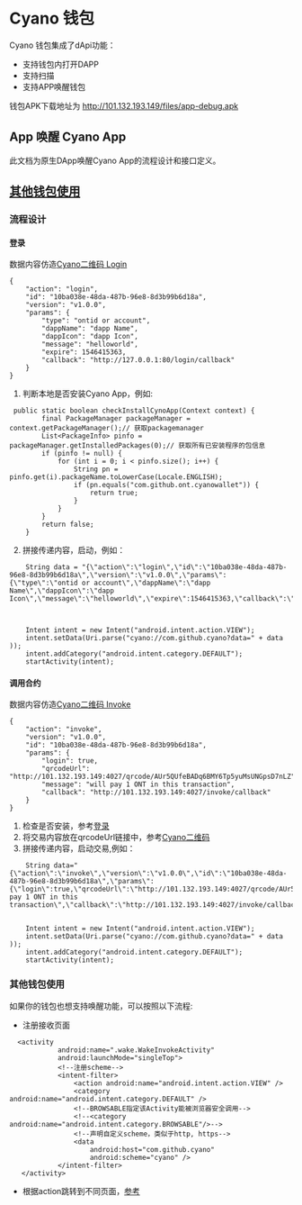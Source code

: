 
# Cyano 钱包

Cyano 钱包集成了dApi功能：

* 支持钱包内打开DAPP
* 支持扫描
* 支持APP唤醒钱包

钱包APK下载地址为 http://101.132.193.149/files/app-debug.apk

## App 唤醒 Cyano App

此文档为原生DApp唤醒Cyano App的流程设计和接口定义。

## [其他钱包使用](#其他钱包使用)

### 流程设计

#### 登录

数据内容仿造[Cyano二维码 Login](https://github.com/ontio-cyano/CEPs/blob/master/CEPS/CEP1.mediawiki#Login-2)
```
{
	"action": "login",
	"id": "10ba038e-48da-487b-96e8-8d3b99b6d18a",
	"version": "v1.0.0",
	"params": {
		"type": "ontid or account",
		"dappName": "dapp Name",
		"dappIcon": "dapp Icon",
		"message": "helloworld",
		"expire": 1546415363,
		"callback": "http://127.0.0.1:80/login/callback"
	}
}
```

1. 判断本地是否安装Cyano App，例如:
```
 public static boolean checkInstallCynoApp(Context context) {
        final PackageManager packageManager = context.getPackageManager();// 获取packagemanager
        List<PackageInfo> pinfo = packageManager.getInstalledPackages(0);// 获取所有已安装程序的包信息
        if (pinfo != null) {
            for (int i = 0; i < pinfo.size(); i++) {
                String pn = pinfo.get(i).packageName.toLowerCase(Locale.ENGLISH);
                if (pn.equals("com.github.ont.cyanowallet")) {
                    return true;
                }
            }
        }
        return false;
    }
```


2. 拼接传递内容，启动，例如：
```
    String data = "{\"action\":\"login\",\"id\":\"10ba038e-48da-487b-96e8-8d3b99b6d18a\",\"version\":\"v1.0.0\",\"params\":{\"type\":\"ontid or account\",\"dappName\":\"dapp Name\",\"dappIcon\":\"dapp Icon\",\"message\":\"helloworld\",\"expire\":1546415363,\"callback\":\"http://127.0.0.1:80/login/callback\"}}";



    Intent intent = new Intent("android.intent.action.VIEW");
    intent.setData(Uri.parse("cyano://com.github.cyano?data=" + data ));
    intent.addCategory("android.intent.category.DEFAULT");
    startActivity(intent);
```

#### 调用合约

数据内容仿造[Cyano二维码 Invoke](https://github.com/ontio-cyano/CEPs/blob/master/CEPS/CEP1.mediawiki#Invoke_a_Smart_Contract-2)
```
{
	"action": "invoke",
	"version": "v1.0.0",
	"id": "10ba038e-48da-487b-96e8-8d3b99b6d18a",
	"params": {
		"login": true,
		"qrcodeUrl": "http://101.132.193.149:4027/qrcode/AUr5QUfeBADq6BMY6Tp5yuMsUNGpsD7nLZ",
		"message": "will pay 1 ONT in this transaction",
		"callback": "http://101.132.193.149:4027/invoke/callback"
	}
}
```
1. 检查是否安装，参考[登录](#登录)
2. 将交易内容放在qrcodeUrl链接中，参考[Cyano二维码](https://github.com/ontio-cyano/CEPs/blob/master/CEPS/CEP1.mediawiki#Invoke_a_Smart_Contract-2)
3. 拼接传递内容，启动交易,例如：
```
    String data="{\"action\":\"invoke\",\"version\":\"v1.0.0\",\"id\":\"10ba038e-48da-487b-96e8-8d3b99b6d18a\",\"params\":{\"login\":true,\"qrcodeUrl\":\"http://101.132.193.149:4027/qrcode/AUr5QUfeBADq6BMY6Tp5yuMsUNGpsD7nLZ\",\"message\":\"will pay 1 ONT in this transaction\",\"callback\":\"http://101.132.193.149:4027/invoke/callback\"}}";


    Intent intent = new Intent("android.intent.action.VIEW");
    intent.setData(Uri.parse("cyano://com.github.cyano?data=" + data ));
    intent.addCategory("android.intent.category.DEFAULT");
    startActivity(intent);
```

### 其他钱包使用
如果你的钱包也想支持唤醒功能，可以按照以下流程:

+ 注册接收页面
```text
  <activity
            android:name=".wake.WakeInvokeActivity"
            android:launchMode="singleTop">
            <!--注册scheme-->
            <intent-filter>
                <action android:name="android.intent.action.VIEW" />
                <category android:name="android.intent.category.DEFAULT" />
                <!--BROWSABLE指定该Activity能被浏览器安全调用-->
                <!--<category android:name="android.intent.category.BROWSABLE"/>-->
                <!--声明自定义scheme，类似于http, https-->
                <data
                    android:host="com.github.cyano"
                    android:scheme="cyano" />
            </intent-filter>
   </activity>
```

+ 根据action跳转到不同页面，[参考](https://github.com/ontio-cyano/cyano-android/blob/master/app/src/main/java/com/github/ont/cyanowallet/wake/WakeInvokeActivity.java)
